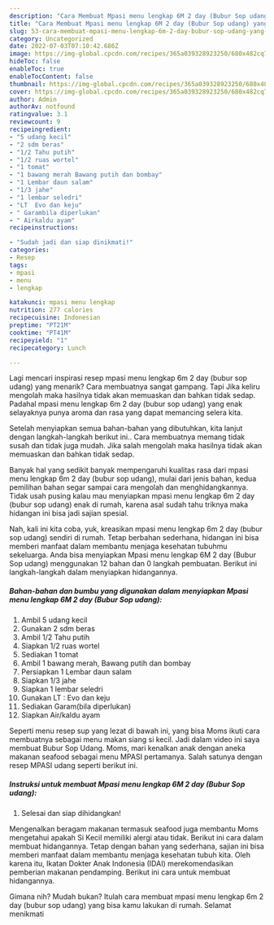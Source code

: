 ```yaml
---
description: "Cara Membuat Mpasi menu lengkap 6M 2 day (Bubur Sop udang) yang Enak Banget"
title: "Cara Membuat Mpasi menu lengkap 6M 2 day (Bubur Sop udang) yang Enak Banget"
slug: 53-cara-membuat-mpasi-menu-lengkap-6m-2-day-bubur-sop-udang-yang-enak-banget
category: Uncategorized
date: 2022-07-03T07:10:42.686Z
image: https://img-global.cpcdn.com/recipes/365a039328923250/680x482cq70/mpasi-menu-lengkap-6m-2-day-bubur-sop-udang-foto-resep-utama.jpg
hideToc: false
enableToc: true
enableTocContent: false
thumbnail: https://img-global.cpcdn.com/recipes/365a039328923250/680x482cq70/mpasi-menu-lengkap-6m-2-day-bubur-sop-udang-foto-resep-utama.jpg
cover: https://img-global.cpcdn.com/recipes/365a039328923250/680x482cq70/mpasi-menu-lengkap-6m-2-day-bubur-sop-udang-foto-resep-utama.jpg
author: Admin
authorAv: notfound
ratingvalue: 3.1
reviewcount: 9
recipeingredient:
- "5 udang kecil"
- "2 sdm beras"
- "1/2 Tahu putih"
- "1/2 ruas wortel"
- "1 tomat"
- "1 bawang merah Bawang putih dan bombay"
- "1 Lembar daun salam"
- "1/3 jahe"
- "1 lembar seledri"
- "LT  Evo dan keju"
- " Garambila diperlukan"
- " Airkaldu ayam"
recipeinstructions:

- "Sudah jadi dan siap dinikmati!"
categories:
- Resep
tags:
- mpasi
- menu
- lengkap

katakunci: mpasi menu lengkap 
nutrition: 277 calories
recipecuisine: Indonesian
preptime: "PT21M"
cooktime: "PT41M"
recipeyield: "1"
recipecategory: Lunch

---
```



Lagi mencari inspirasi resep mpasi menu lengkap 6m 2 day (bubur sop udang) yang menarik? Cara membuatnya sangat gampang. Tapi Jika keliru mengolah maka hasilnya tidak akan memuaskan dan bahkan tidak sedap. Padahal mpasi menu lengkap 6m 2 day (bubur sop udang) yang enak selayaknya punya aroma dan rasa yang dapat memancing selera kita.


Setelah menyiapkan semua bahan-bahan yang dibutuhkan, kita lanjut dengan langkah-langkah berikut ini.. Cara membuatnya memang tidak susah dan tidak juga mudah. Jika salah mengolah maka hasilnya tidak akan memuaskan dan bahkan tidak sedap.

Banyak hal yang sedikit banyak mempengaruhi kualitas rasa dari mpasi menu lengkap 6m 2 day (bubur sop udang), mulai dari jenis bahan, kedua pemilihan bahan segar sampai cara mengolah dan menghidangkannya. Tidak usah pusing kalau mau menyiapkan mpasi menu lengkap 6m 2 day (bubur sop udang) enak di rumah, karena asal sudah tahu triknya maka hidangan ini bisa jadi sajian spesial.


Nah, kali ini kita coba, yuk, kreasikan mpasi menu lengkap 6m 2 day (bubur sop udang) sendiri di rumah. Tetap berbahan sederhana, hidangan ini bisa memberi manfaat dalam membantu menjaga kesehatan tubuhmu sekeluarga. Anda bisa menyiapkan Mpasi menu lengkap 6M 2 day (Bubur Sop udang) menggunakan 12 bahan dan 0 langkah pembuatan. Berikut ini langkah-langkah dalam menyiapkan hidangannya.

<!--inarticleads1-->

##### Bahan-bahan dan bumbu yang digunakan dalam menyiapkan Mpasi menu lengkap 6M 2 day (Bubur Sop udang):

1. Ambil 5 udang kecil
1. Gunakan 2 sdm beras
1. Ambil 1/2 Tahu putih
1. Siapkan 1/2 ruas wortel
1. Sediakan 1 tomat
1. Ambil 1 bawang merah, Bawang putih dan bombay
1. Persiapkan 1 Lembar daun salam
1. Siapkan 1/3 jahe
1. Siapkan 1 lembar seledri
1. Gunakan LT : Evo dan keju
1. Sediakan  Garam(bila diperlukan)
1. Siapkan  Air/kaldu ayam


Seperti menu resep sup yang lezat di bawah ini, yang bisa Moms ikuti cara membuatnya sebagai menu makan siang si kecil. Jadi dalam video ini saya membuat Bubur Sop Udang. Moms, mari kenalkan anak dengan aneka makanan seafood sebagai menu MPASI pertamanya. Salah satunya dengan resep MPASI udang seperti berikut ini. 

<!--inarticleads2-->

##### Instruksi untuk membuat Mpasi menu lengkap 6M 2 day (Bubur Sop udang):


1. Selesai dan siap dihidangkan!

Mengenalkan beragam makanan termasuk seafood juga membantu Moms mengetahui apakah Si Kecil memiliki alergi atau tidak. Berikut ini cara dalam membuat hidangannya. Tetap dengan bahan yang sederhana, sajian ini bisa memberi manfaat dalam membantu menjaga kesehatan tubuh kita. Oleh karena itu, Ikatan Dokter Anak Indonesia (IDAI) merekomendasikan pemberian makanan pendamping. Berikut ini cara untuk membuat hidangannya. 

Gimana nih? Mudah bukan? Itulah cara membuat mpasi menu lengkap 6m 2 day (bubur sop udang) yang bisa kamu lakukan di rumah. Selamat menikmati
